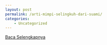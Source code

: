 ```yaml
---
layout: post
permalink: /arti-mimpi-selingkuh-dari-suami/
categories:
    - Uncategorized
---
```


[Baca Selengkapnya](/07)